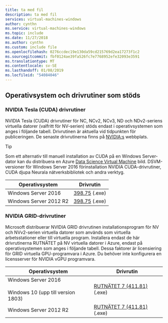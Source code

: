 ```yaml
---
title: ta med fil
description: ta med fil
services: virtual-machines-windows
author: cynthn
ms.service: virtual-machines-windows
ms.topic: include
ms.date: 11/27/2018
ms.author: cynthn
ms.custom: include file
ms.openlocfilehash: 0276ccdec19e130da59cd215769d2ea17273f1c2
ms.sourcegitcommit: fbf0124ae39fa526fc7e7768952efe32093e3591
ms.translationtype: MT
ms.contentlocale: sv-SE
ms.lasthandoff: 01/08/2019
ms.locfileid: "54084046"
---
```

## <a name="supported-operating-systems-and-drivers"></a>Operativsystem och drivrutiner som stöds

### <a name="nvidia-tesla-cuda-drivers"></a>NVIDIA Tesla (CUDA) drivrutiner

NVIDIA Tesla (CUDA) drivrutiner för NC, NCv2, NCv3, ND och NDv2-seriens virtuella datorer (valfritt för NV-serien) stöds endast i operativsystemen som anges i följande tabell. Drivrutinen är aktuella vid tidpunkten för publiceringen. De senaste drivrutinerna finns på [NVIDIA:s](http://www.nvidia.com/) webbplats.

> [!TIP]
> Som ett alternativ till manuell installation av CUDA på en Windows Server-dator kan du distribuera en Azure [Data Science Virtual Machine](../articles/machine-learning/data-science-virtual-machine/overview.md) bild. DSVM-versioner för Windows Server 2016 förinstallation NVIDIA CUDA-drivrutiner, CUDA djupa Neurala nätverksbibliotek och andra verktyg.


| Operativsystem | Drivrutin |
| -------- |------------- |
| Windows Server 2016 | [398.75](http://us.download.nvidia.com/Windows/Quadro_Certified/398.75/398.75-tesla-desktop-winserver2016-international.exe) (.exe) |
| Windows Server 2012 R2 | [398.75](http://us.download.nvidia.com/Windows/Quadro_Certified/398.75/398.75-tesla-desktop-winserver2008-2012r2-64bit-international.exe) (.exe) |

### <a name="nvidia-grid-drivers"></a>NVIDIA GRID-drivrutiner

Microsoft distribuerar NVIDIA GRID drivrutinen installationsprogram för NV och NVv2-serien virtuella datorer som används som virtuella arbetsstationer eller till virtuella program. Installera endast de här drivrutinerna RUTNÄTET på NV virtuella datorer i Azure, endast på operativsystemen som anges i följande tabell. Dessa faktorer är licensiering för GRID virtuella GPU-programvara i Azure. Du behöver inte konfigurera en licensserver för NVIDIA vGPU programvara.

| Operativsystem | Drivrutin |
| -------- |------------- |
| Windows Server 2016<br/><br/>Windows 10 (upp till version 1803) | [RUTNÄTET 7 (411.81)](https://go.microsoft.com/fwlink/?linkid=874181) (.exe) |
| Windows Server 2012 R2 | [RUTNÄTET 7 (411.81)](https://go.microsoft.com/fwlink/?linkid=874184) (.exe)  |
